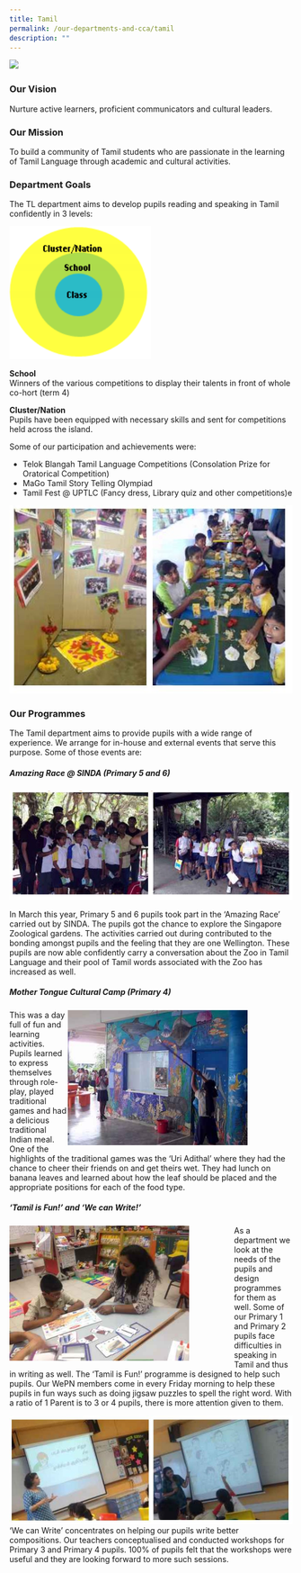 ```yaml
---
title: Tamil
permalink: /our-departments-and-cca/tamil
description: ""
---
```

<img src="/images/tamil%20language%20department%20i.png" 
     style="width:60%">
		 
### Our Vision

Nurture active learners, proficient communicators and cultural leaders.  
  
### Our Mission

To build a community of Tamil students who are passionate in the learning of Tamil Language through academic and cultural activities.  
  
### Department Goals

The TL department aims to develop pupils reading and speaking in Tamil confidently in 3 levels:

<img src="/images/tamil1.png" 
     style="width:50%">
		 
**School** <br>
Winners of the various competitions to display their talents in front of whole co-hort (term 4)

**Cluster/Nation** <br>
Pupils have been equipped with necessary skills and sent for competitions held across the island.  

Some of our participation and achievements were:
* Telok Blangah Tamil Language Competitions (Consolation Prize for Oratorical Competition)
* MaGo Tamil Story Telling Olympiad
* Tamil Fest @ UPTLC (Fancy dress, Library quiz and other competitions)e

![](/images/tamil.jpg)

### Our Programmes

The Tamil department aims to provide pupils with a wide range of experience. We arrange for in-house and external events that serve this purpose. Some of those events are:

##### Amazing Race @ SINDA (Primary 5 and 6)

![](/images/amazing%20race.jpg)

In March this year, Primary 5 and 6 pupils took part in the ‘Amazing Race’ carried out by SINDA. The pupils got the chance to explore the Singapore Zoological gardens. The activities carried out during contributed to the bonding amongst pupils and the feeling that they are one Wellington. These pupils are now able confidently carry a conversation about the Zoo in Tamil Language and their pool of Tamil words associated with the Zoo has increased as well.

##### Mother Tongue Cultural Camp (Primary 4)

<div>  
<div style="float: right"> 
<img src="/images/tamil6.jpg" 
     style="width:80%">
</div>  
<div></div>  
</div>

This was a day full of fun and learning activities. Pupils learned to express themselves through role-play, played traditional games and had a delicious traditional Indian meal. One of the highlights of the traditional games was the ‘Uri Adithal’ where they had the chance to cheer their friends on and get theirs wet. They had lunch on banana leaves and learned about how the leaf should be placed and the appropriate positions for each of the food type.

##### ‘Tamil is Fun!’ and ‘We can Write!’

<div>  
<div style="float: left"> 
<img src="/images/tamil7.jpg" 
     style="width:80%">
</div>  
<div></div>  
</div>

As a department we look at the needs of the pupils and design programmes for them as well. Some of our Primary 1 and Primary 2 pupils face difficulties in speaking in Tamil and thus in writing as well. The ‘Tamil is Fun!’ programme is designed to help such pupils. Our WePN members come in every Friday morning to help these pupils in fun ways such as doing jigsaw puzzles to spell the right word. With a ratio of 1 Parent is to 3 or 4 pupils, there is more attention given to them.

![](/images/tamil%20class.jpg)
‘We can Write’ concentrates on helping our pupils write better compositions. Our teachers conceptualised and conducted workshops for Primary 3 and Primary 4 pupils. 100% of pupils felt that the workshops were useful and they are looking forward to more such sessions.